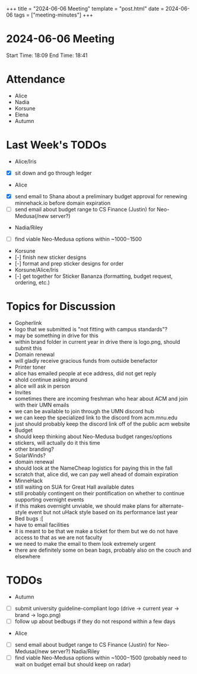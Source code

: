 +++
title = "2024-06-06 Meeting"
template = "post.html"
date = 2024-06-06
tags = ["meeting-minutes"]
+++

# 2024-06-06 Meeting

Start Time: 18:09
End Time: 18:41

# Attendance
- Alice
- Nadia
- Korsune
- Elena
- Autumn

# Last Week's TODOs

- Alice/Iris
 - [x] sit down and go through ledger
- Alice
 - [x] send email to Shana about a preliminary budget approval for renewing minnehack.io before domain expiration
 - [ ] send email about budget range to CS Finance (Justin) for Neo-Medusa(/new server?)
- Nadia/Riley
 - [ ] find viable Neo-Medusa options within ~$1000-$1500
- Korsune
 - [-] finish new sticker designs
 - [-] format and prep sticker designs for order
- Korsune/Alice/Iris
 - [-] get together for Sticker Bananza (formatting, budget request, ordering, etc.)

# Topics for Discussion

- Gopherlink
 - logo that we submitted is "not fitting with campus standards"?
 - may be something in drive for this
 - within brand folder in current year in drive there is logo.png, should submit this
- Domain renewal
 - will gladly receive gracious funds from outside benefactor
- Printer toner
 - alice has emailed people at ece address, did not get reply
 -  shold continue asking around
 - alice will ask in person
- Invites
 - sometimes there are incoming freshman who hear about ACM and join with their UMN emails
 - we can be available to join through the UMN discord hub
 - we can keep the specialized link to the discord from acm.mnu.edu
 - just should probably keep the discord link off of the public acm website
- Budget
 - should keep thinking about Neo-Medusa budget ranges/options
 - stickers, will actually do it this time
 - other branding?
 - SolarWinds?
 - domain renewal
  - should look at the NameCheap logistics for paying this in the fall
   - scratch that, alice did, we can pay well ahead of domain expiration
- MinneHack
 - still waiting on SUA for Great Hall available dates
  - still probably contingent on their pontification on whether to continue supporting overnight events
   - if this makes overnight unviable, we should make plans for alternate-style event but not uHack style based on its performance last year
- Bed bugs :[
 - have to email facilities
  - it is meant to be that we make a ticket for them but we do not have access to that as we are not faculty
  - we need to make the email to them look extremely urgent
 - there are definitely some on bean bags, probably also on the couch and elsewhere

# TODOs

- Autumn
 - [ ] submit university guideline-compliant logo (drive -> current year -> brand -> logo.png)
 - [ ] follow up about bedbugs if they do not respond within a few days
- Alice
 - [ ] send email about budget range to CS Finance (Justin) for Neo-Medusa(/new server?)
Nadia/Riley
 - [ ] find viable Neo-Medusa options within ~$1000-$1500 (probably need to wait on budget email but should keep on radar)